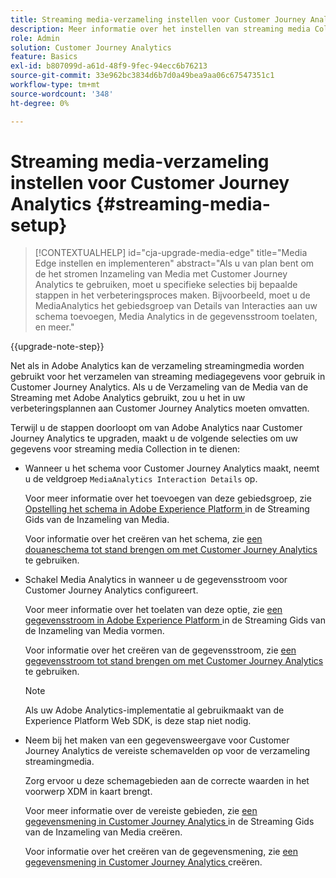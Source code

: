 ```yaml
---
title: Streaming media-verzameling instellen voor Customer Journey Analytics
description: Meer informatie over het instellen van streaming media Collection voor Customer Journey Analytics
role: Admin
solution: Customer Journey Analytics
feature: Basics
exl-id: b807099d-a61d-48f9-9fec-94ecc6b76213
source-git-commit: 33e962bc3834d6b7d0a49bea9aa06c67547351c1
workflow-type: tm+mt
source-wordcount: '348'
ht-degree: 0%

---
```


# Streaming media-verzameling instellen voor Customer Journey Analytics {#streaming-media-setup}

<!-- markdownlint-disable MD034 -->

>[!CONTEXTUALHELP]
>id="cja-upgrade-media-edge"
>title="Media Edge instellen en implementeren"
>abstract="Als u van plan bent om de het stromen Inzameling van Media met Customer Journey Analytics te gebruiken, moet u specifieke selecties bij bepaalde stappen in het verbeteringsproces maken. Bijvoorbeeld, moet u de MediaAnalytics het gebiedsgroep van Details van Interacties aan uw schema toevoegen, Media Analytics in de gegevensstroom toelaten, en meer."

<!-- markdownlint-enable MD034 -->

{{upgrade-note-step}}

Net als in Adobe Analytics kan de verzameling streamingmedia worden gebruikt voor het verzamelen van streaming mediagegevens voor gebruik in Customer Journey Analytics. Als u de Verzameling van de Media van de Streaming met Adobe Analytics gebruikt, zou u het in uw verbeteringsplannen aan Customer Journey Analytics moeten omvatten.

Terwijl u de stappen doorloopt om van Adobe Analytics naar Customer Journey Analytics te upgraden, maakt u de volgende selecties om uw gegevens voor streaming media Collection in te dienen:

* Wanneer u het schema voor Customer Journey Analytics maakt, neemt u de veldgroep `MediaAnalytics Interaction Details` op.

  Voor meer informatie over het toevoegen van deze gebiedsgroep, zie [ Opstelling het schema in Adobe Experience Platform ](https://experienceleague.adobe.com/en/docs/media-analytics/using/implementation/edge-recommended/media-edge-sdk/implementation-edge#set-up-the-schema-in-adobe-experience-platform) in de Streaming Gids van de Inzameling van Media.

  Voor informatie over het creëren van het schema, zie [ een douaneschema tot stand brengen om met Customer Journey Analytics ](/help/getting-started/cja-upgrade/cja-upgrade-schema-create.md) te gebruiken.

* Schakel Media Analytics in wanneer u de gegevensstroom voor Customer Journey Analytics configureert.

  Voor meer informatie over het toelaten van deze optie, zie [ een gegevensstroom in Adobe Experience Platform ](https://experienceleague.adobe.com/en/docs/media-analytics/using/implementation/edge-recommended/media-edge-sdk/implementation-edge#configure-a-datastream-in-adobe-experience-platform) in de Streaming Gids van de Inzameling van Media vormen.

  Voor informatie over het creëren van de gegevensstroom, zie [ een gegevensstroom tot stand brengen om met Customer Journey Analytics ](/help/getting-started/cja-upgrade/cja-upgrade-datastream.md) te gebruiken.

  >[!NOTE]
  >
  >Als uw Adobe Analytics-implementatie al gebruikmaakt van de Experience Platform Web SDK, is deze stap niet nodig.

* Neem bij het maken van een gegevensweergave voor Customer Journey Analytics de vereiste schemavelden op voor de verzameling streamingmedia.

  Zorg ervoor u deze schemagebieden aan de correcte waarden in het voorwerp XDM in kaart brengt.

  Voor meer informatie over de vereiste gebieden, zie [ een gegevensmening in Customer Journey Analytics ](/help/getting-started/cja-upgrade/cja-upgrade-dataview.md) in de Streaming Gids van de Inzameling van Media creëren.

  Voor informatie over het creëren van de gegevensmening, zie [ een gegevensmening in Customer Journey Analytics ](/help/getting-started/cja-upgrade/cja-upgrade-dataview.md) creëren.

<!--

------------------

The steps for implementing the Streaming Media Collection in Customer Journey Analytics differ depending on your current Streaming Media Collection implementation in Adobe Analytics. 

Streaming Media Collection can be implemented in Adobe Analytics in either of the following ways:

* [Edge Network implementations for the Streaming Media Collection](#edge-network-implementations)

* [Adobe Analytics-only implementations for the Streaming Media Collection](#adobe-analytics-only-implementations)

For more information about the differences between these implementation methods, see [Implement the Streaming Media Collection](https://experienceleague.adobe.com/en/docs/media-analytics/using/implementation/overview) in the Streaming Media Collection Guide.

## Edge Network implementations for the Streaming Media Collection

If the Streaming Media Collection is [implemented using the Edge Network in your Adobe Analytics implementation](https://experienceleague.adobe.com/en/docs/media-analytics/using/implementation/overview#edge-implementation-methods), this means that some steps that are required to upgrade the Streaming Media Collection to Customer Journey Analytics have already been completed as part of your Adobe Analytics implementation. Following are the completed steps:

* [Set up the schema in Adobe Experience Platform](https://experienceleague.adobe.com/en/docs/media-analytics/using/implementation/edge-recommended/media-edge-sdk/implementation-edge#set-up-the-schema-in-adobe-experience-platform)

* [Create a dataset in Adobe Experience Platform](https://experienceleague.adobe.com/en/docs/media-analytics/using/implementation/edge-recommended/media-edge-sdk/implementation-edge#create-a-dataset-in-adobe-experience-platform)

* [Configure a datastream in Adobe Experience Platform](https://experienceleague.adobe.com/en/docs/media-analytics/using/implementation/edge-recommended/media-edge-sdk/implementation-edge#configure-a-datastream-in-adobe-experience-platform)

The following additional steps need to be completed as part of the upgrade to Customer Journey Analytics:

>[!NOTE]
>
>As you complete the Customer Journey Analytics upgrade steps, make sure you use the schema, dataset, and datastream from your Streaming Media Collection implementation in Adobe Analytics.

* [Create a connection in Customer Journey Analytics](/help/getting-started/cja-upgrade/cja-upgrade-connection.md)

* [Create a data view in Customer Journey Analytics](/help/getting-started/cja-upgrade/cja-upgrade-dataview.md)


## Adobe Analytics-only implementations for the Streaming Media Collection

If the Streaming Media Collection is [implemented using an Adobe Analytics-only implementation in your Adobe Analytics environment](https://experienceleague.adobe.com/en/docs/media-analytics/using/implementation/overview#adobe-analytics-only-implementation-methods), this means that Streaming Media data is not yet going to Edge Network. 

As you create the schema, dataset, datastream, connection, and data view as part of your upgrade from Adobe Analytics to Customer Journey Analytics, make the following selections to account for Streaming Media Collection data:

* When creating the schema for Customer Journey Analytics, include the `MediaAnalytics Interaction Details` field group.

  For more information about adding this field group, see [Set up the schema in Adobe Experience Platform](https://experienceleague.adobe.com/en/docs/media-analytics/using/implementation/edge-recommended/media-edge-sdk/implementation-edge#set-up-the-schema-in-adobe-experience-platform) in the Streaming Media Collection Guide.

  For information about creating the schema, see [Create a custom schema to use with Customer Journey Analytics](/help/getting-started/cja-upgrade/cja-upgrade-schema-create.md).

* When configuring the datastream for Customer Journey Analytics, enable Media Analytics. 

  For more information about enabling this option, see [Configure a datastream in Adobe Experience Platform](https://experienceleague.adobe.com/en/docs/media-analytics/using/implementation/edge-recommended/media-edge-sdk/implementation-edge#configure-a-datastream-in-adobe-experience-platform) in the Streaming Media Collection Guide.

  For information about creating the datastream, see [Create a datastream to use with Customer Journey Analytics](/help/getting-started/cja-upgrade/cja-upgrade-datastream.md).

* When creating a data view for Customer Journey Analytics, include the required schema fields for the Streaming Media Collection.

  Make sure you map these schema fieldds to the correct values in the XDM object.

  For more information about the required fields, see [Create a data view in Customer Journey Analytics](/help/getting-started/cja-upgrade/cja-upgrade-dataview.md) in the Streaming Media Collection Guide.

  For information about creating the data view, see [Create a data view in Customer Journey Analytics](/help/getting-started/cja-upgrade/cja-upgrade-dataview.md).

  -->
